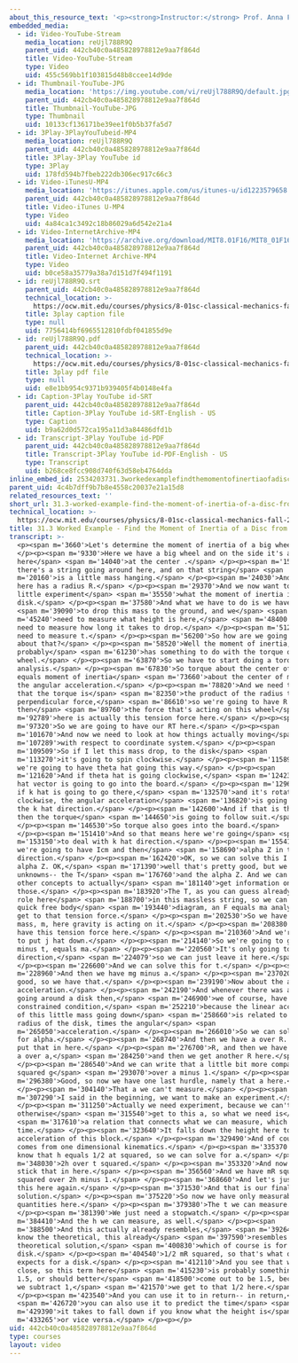 ```yaml
---
about_this_resource_text: '<p><strong>Instructor:</strong> Prof. Anna Frebel</p>'
embedded_media:
  - id: Video-YouTube-Stream
    media_location: reUjl788R9Q
    parent_uid: 442cb40c0a485828978812e9aa7f864d
    title: Video-YouTube-Stream
    type: Video
    uid: 455c569bb1f103815d48b8ccee14d9de
  - id: Thumbnail-YouTube-JPG
    media_location: 'https://img.youtube.com/vi/reUjl788R9Q/default.jpg'
    parent_uid: 442cb40c0a485828978812e9aa7f864d
    title: Thumbnail-YouTube-JPG
    type: Thumbnail
    uid: 10133cf136171be39ee1f0b5b37fa5d7
  - id: 3Play-3PlayYouTubeid-MP4
    media_location: reUjl788R9Q
    parent_uid: 442cb40c0a485828978812e9aa7f864d
    title: 3Play-3Play YouTube id
    type: 3Play
    uid: 178fd594b7fbeb222db306ec917c66c3
  - id: Video-iTunesU-MP4
    media_location: 'https://itunes.apple.com/us/itunes-u/id1223579658'
    parent_uid: 442cb40c0a485828978812e9aa7f864d
    title: Video-iTunes U-MP4
    type: Video
    uid: 4a84ca1c3492c18b86029a6d542e21a4
  - id: Video-InternetArchive-MP4
    media_location: 'https://archive.org/download/MIT8.01F16/MIT8_01F16_L31v03_360p.mp4'
    parent_uid: 442cb40c0a485828978812e9aa7f864d
    title: Video-Internet Archive-MP4
    type: Video
    uid: b0ce58a35779a38a7d151d7f494f1191
  - id: reUjl788R9Q.srt
    parent_uid: 442cb40c0a485828978812e9aa7f864d
    technical_location: >-
      https://ocw.mit.edu/courses/physics/8-01sc-classical-mechanics-fall-2016/week-10-rotational-motion/31.3-worked-example-find-the-moment-of-inertia-of-a-disc-from-a-falling-mass/31.3-worked-example-find-the-moment-of-inertia-of-a-disc-from-a-falling-mass/reUjl788R9Q.srt
    title: 3play caption file
    type: null
    uid: 7756414bf6965512810fdbf041855d9e
  - id: reUjl788R9Q.pdf
    parent_uid: 442cb40c0a485828978812e9aa7f864d
    technical_location: >-
      https://ocw.mit.edu/courses/physics/8-01sc-classical-mechanics-fall-2016/week-10-rotational-motion/31.3-worked-example-find-the-moment-of-inertia-of-a-disc-from-a-falling-mass/31.3-worked-example-find-the-moment-of-inertia-of-a-disc-from-a-falling-mass/reUjl788R9Q.pdf
    title: 3play pdf file
    type: null
    uid: e8e1bb954c9371b939405f4b0148e4fa
  - id: Caption-3Play YouTube id-SRT
    parent_uid: 442cb40c0a485828978812e9aa7f864d
    title: Caption-3Play YouTube id-SRT-English - US
    type: Caption
    uid: b9a62d0d572ca195a11d3a84486dfd1b
  - id: Transcript-3Play YouTube id-PDF
    parent_uid: 442cb40c0a485828978812e9aa7f864d
    title: Transcript-3Play YouTube id-PDF-English - US
    type: Transcript
    uid: b268ce8fcc908d740f63d58eb4764dda
inline_embed_id: 2534203731.3workedexamplefindthemomentofinertiaofadiscfromafallingmass17923971
parent_uid: 4c4b7dff9b7b8e4558c20037e21a15d8
related_resources_text: ''
short_url: 31.3-worked-example-find-the-moment-of-inertia-of-a-disc-from-a-falling-mass
technical_location: >-
  https://ocw.mit.edu/courses/physics/8-01sc-classical-mechanics-fall-2016/week-10-rotational-motion/31.3-worked-example-find-the-moment-of-inertia-of-a-disc-from-a-falling-mass/31.3-worked-example-find-the-moment-of-inertia-of-a-disc-from-a-falling-mass
title: 31.3 Worked Example - Find the Moment of Inertia of a Disc from a Falling Mass
transcript: >-
  <p><span m='3660'>Let's determine the moment of inertia of a big wheel.</span>
  </p><p><span m='9330'>Here we have a big wheel and on the side it's attached
  here</span> <span m='14040'>at the center .</span> </p><p><span m='15270'>And
  there's a string going around here, and on that string</span> <span
  m='20160'>is a little mass hanging.</span> </p><p><span m='24030'>And our disk
  here has a radius R.</span> </p><p><span m='29370'>And we now want to in a
  little experiment</span> <span m='35550'>what the moment of inertia is of this
  disk.</span> </p><p><span m='37580'>And what we have to do is we have</span>
  <span m='39090'>to drop this mass to the ground, and we</span> <span
  m='45240'>need to measure what height is here,</span> <span m='48400'>and we
  need to measure how long it takes to drop.</span> </p><p><span m='51220'>So we
  need to measure t.</span> </p><p><span m='56200'>So how are we going to go
  about that?</span> </p><p><span m='58520'>Well the moment of inertia, that
  probably</span> <span m='61230'>has something to do with the torque of this
  wheel.</span> </p><p><span m='63870'>So we have to start doing a torque
  analysis.</span> </p><p><span m='67830'>So torque about the center of mass
  equals moment of inertia</span> <span m='73660'>about the center of mass times
  the angular acceleration.</span> </p><p><span m='78820'>And we need to recall
  that the torque is</span> <span m='82350'>the product of the radius times the
  perpendicular force,</span> <span m='86610'>so we're going to have R here, and
  then</span> <span m='89760'>the force that's acting on this wheel</span> <span
  m='92789'>here is actually this tension force here.</span> </p><p><span
  m='97320'>So we are going to have our RT here.</span> </p><p><span
  m='101670'>And now we need to look at how things actually moving</span> <span
  m='107289'>with respect to coordinate system.</span> </p><p><span
  m='109509'>So if I let this mass drop, to the disk</span> <span
  m='113270'>it's going to spin clockwise.</span> </p><p><span m='115890'>So
  we're going to have theta hat going this way.</span> </p><p><span
  m='121620'>And if theta hat is going clockwise,</span> <span m='124230'>my k
  hat vector is going to go into the board.</span> </p><p><span m='129690'>And
  if k hat is going to go there,</span> <span m='132570'>and it's rotating
  clockwise, the angular acceleration</span> <span m='136820'>is going to go in
  the k hat direction.</span> </p><p><span m='142600'>And if that is the case,
  then the torque</span> <span m='144650'>is going to follow suit.</span>
  </p><p><span m='146530'>So torque also goes into the board.</span>
  </p><p><span m='151410'>And so that means here we're going</span> <span
  m='153150'>to deal with k hat direction.</span> </p><p><span m='155410'>And
  we're going to have Icm and then</span> <span m='158690'>alpha Z in the k hat
  direction.</span> </p><p><span m='162420'>OK, so we can solve this I RT over
  alpha Z. OK,</span> <span m='171390'>well that's pretty good, but we have two
  unknowns-- the T</span> <span m='176760'>and the alpha Z. And we can use some
  other concepts to actually</span> <span m='181140'>get information on
  those.</span> </p><p><span m='183920'>The T, as you can guess already, plays a
  role here</span> <span m='188700'>in this massless string, so we can do a
  quick free body</span> <span m='193440'>diagram, an F equals ma analysis to
  get to that tension force.</span> </p><p><span m='202530'>So we have a little
  mass, m, here gravity is acting on it.</span> </p><p><span m='208380'>And we
  have this tension force here.</span> </p><p><span m='210360'>And we're going
  to put j hat down.</span> </p><p><span m='214140'>So we're going to get mg
  minus t, equals ma.</span> </p><p><span m='220560'>It's only going to go in y
  direction,</span> <span m='224079'>so we can just leave it here.</span>
  </p><p><span m='226600'>And we can solve this for t.</span> </p><p><span
  m='228960'>And then we have mg minus a.</span> </p><p><span m='237020'>OK,
  good, so we have that.</span> </p><p><span m='239190'>Now about the angular
  acceleration.</span> </p><p><span m='242190'>And whenever there was a string
  going around a disk then,</span> <span m='246900'>we of course, have a
  constrained condition,</span> <span m='252210'>because the linear acceleration
  of this little mass going down</span> <span m='258660'>is related to the
  radius of the disk, times the angular</span> <span
  m='265050'>acceleration.</span> </p><p><span m='266010'>So we can solve this
  for alpha.</span> </p><p><span m='268740'>And then we have a over R. So let's
  put that in here.</span> </p><p><span m='276700'>R, and then we have mg minus
  a over a,</span> <span m='284250'>and then we get another R here.</span>
  </p><p><span m='286540'>And we can write that a little bit more compact, mR
  squared g</span> <span m='293070'>over a minus 1.</span> </p><p><span
  m='296380'>Good, so now we have one last hurdle, namely that a here.</span>
  </p><p><span m='304140'>That a we can't measure.</span> </p><p><span
  m='307290'>I said in the beginning, we want to make an experiment.</span>
  </p><p><span m='311250'>Actually we need experiment, because we can't
  otherwise</span> <span m='315540'>get to this a, so what we need is</span>
  <span m='317610'>a relation that connects what we can measure, which is the
  time.</span> </p><p><span m='323640'>It falls down the height here to the
  acceleration of this block.</span> </p><p><span m='329490'>And of course, that
  comes from one dimensional kinematics.</span> </p><p><span m='335370'>And we
  know that h equals 1/2 at squared, so we can solve for a.</span> </p><p><span
  m='348030'>2h over t squared.</span> </p><p><span m='353320'>And now we can
  stick that in here.</span> </p><p><span m='356560'>And we have mR squared, gt
  squared over 2h minus 1.</span> </p><p><span m='368660'>And let's just write
  this here again.</span> </p><p><span m='371530'>And that is our final
  solution.</span> </p><p><span m='375220'>So now we have only measurable
  quantities here.</span> </p><p><span m='379380'>The t we can measure.</span>
  </p><p><span m='381390'>We just need a stopwatch.</span> </p><p><span
  m='384410'>And the h we can measure, as well.</span> </p><p><span
  m='388500'>And this actually already resembles,</span> <span m='392640'>if you
  know the theoretical, this already</span> <span m='397590'>resembles the
  theoretical solution,</span> <span m='400830'>which of course is for a
  disk.</span> </p><p><span m='404540'>1/2 mR squared, so that's what one
  expects for a disk.</span> </p><p><span m='412110'>And you see that we're very
  close, so this term here</span> <span m='415230'>is probably something like
  1.5, or should better</span> <span m='418500'>come out to be 1.5, because if
  we subtract 1,</span> <span m='421570'>we get to that 1/2 here.</span>
  </p><p><span m='423540'>And you can use it to in return-- in return,</span>
  <span m='426720'>you can also use it to predict the time</span> <span
  m='429390'>it takes to fall down if you know what the height is</span> <span
  m='433265'>or vice versa.</span> </p><p></p>
uid: 442cb40c0a485828978812e9aa7f864d
type: courses
layout: video
---
```

